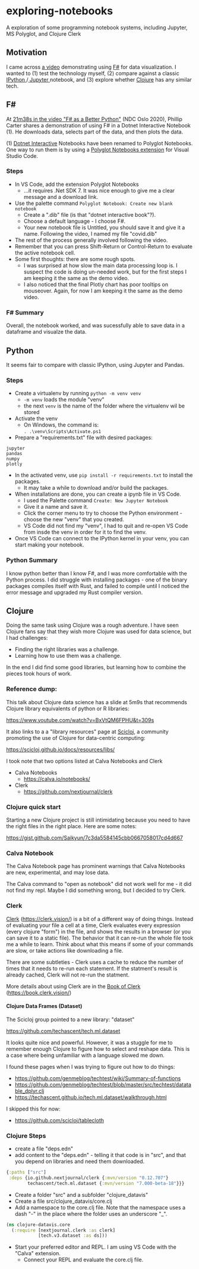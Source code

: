 # exploring-notebooks

A exploration of some programming notebook systems, including Jupyter, MS Polyglot, and Clojure Clerk

## Motivation

I came across [a video](https://www.youtube.com/watch?v=_QnbV6CAWXc&t=1298s) demonstrating using [F#](https://fsharp.org/) for data visualization.  I wanted to (1) test the technology myself, (2) compare against a classic [ IPython ](https://ipython.org/)/[ Jupyter ](https://jupyter.org/) notebook, and (3) explore whether [Clojure](https://clojure.org/) has any similar tech.

## F#

At [21m38s in the video "F# as a Better Python"](https://www.youtube.com/watch?v=_QnbV6CAWXc&t=1298s) (NDC Oslo 2020), Phillip Carter shares a demonstration of using F# in a Dotnet Interactive Notebook (1).  He downloads data, selects part of the data, and then plots the data.

(1) [Dotnet Interactive](https://github.com/dotnet/interactive/) Notebooks have been renamed to Polyglot Notebooks.  One way to run them is by using a [Polyglot Notebooks extension](https://marketplace.visualstudio.com/items?itemName=ms-dotnettools.dotnet-interactive-vscode) for Visual Studio Code.

### Steps

* In VS Code, add the extension Polyglot Notebooks
  * ...it requires .Net SDK 7.  It was nice enough to give me a clear message and a download link.
* Use the palette command `Polyglot Notebook: Create new blank notebook`
  * Create a ".dib" file (is that "dotnet interactive book"?).
  * Choose a default language - I choose F#.
  * Your new notebook file is Untitled, you should save it and give it a name.  Following the video, I named my file "covid.dib"
* The rest of the process generally involved following the video.
* Remember that you can press Shift-Return or Control-Return to evaluate the active notebook cell.
* Some first thoughts: there are some rough spots.
  * I was surprised at how slow the main data processing loop is.  I suspect the code is doing un-needed work, but for the first steps I am keeping it the same as the demo video.
  * I also noticed that the final Plotly chart has poor tooltips on mouseover.  Again, for now I am keeping it the same as the demo video.

### F# Summary

Overall, the notebook worked, and was sucessfully able to save data in a dataframe and visualze the data.

## Python

It seems fair to compare with classic IPython, using Jupyter and Pandas.

### Steps

* Create a virtualenv by running `python -m venv venv`
  * `-m venv` loads the module "venv"
  * the next `venv` is the name of the folder where the virtualenv wil be stored
* Activate the venv
  * On Windows, the command is:  
    `. .\venv\Scripts\Activate.ps1`
* Prepare a "requirements.txt" file with desired packages:
```
jupyter
pandas
numpy
plotly
```
* In the activated venv, use `pip install -r requirements.txt` to install the packages.
  * It may take a while to download and/or build the packages.
* When installations are done, you can create a ipynb file in VS Code.
  * I used the Palette command `Create: New Jupyter Notebook`
  * Give it a name and save it.
  * Click the corner menu to try to choose the Python environment - choose the new "venv" that you created.
  * VS Code did not find my "venv", I had to quit and re-open VS Code from insde the venv in order for it to find the venv.
* Once VS Code can connect to the IPython kernel in your venv, you can start making your notebook.

### Python Summary

I know python better than I know F#, and I was more comfortable with the Python process.  I did struggle with installing packages - one of the binary packages compiles itself with Rust, and failed to compile until I noticed the error message and upgraded my Rust compiler version.

## Clojure

Doing the same task using Clojure was a rough adventure.  I have seen Clojure fans say that they wish more Clojure was used for data science, but I had challenges:

* Finding the right libraries was a challenge.
* Learning how to use them was a challenge.

In the end I did find some good libraries, but learning how to combine the pieces took hours of work.


### Reference dump:

This talk about Clojure data science has a slide at 5m9s that recommends Clojure library equivalents of python or R libraries:

https://www.youtube.com/watch?v=BxVtQM6FPHU&t=309s

It also links to a a "library resources" page at [Scicloj](https://scicloj.github.io/), a community promoting the use of Clojure for data-centric computing:

https://scicloj.github.io/docs/resources/libs/

I took note that two options listed at Calva Notebooks and Clerk

* Calva Notebooks
  * https://calva.io/notebooks/
* Clerk
  * https://github.com/nextjournal/clerk

### Clojure quick start

Starting a new Clojure project is still intimidating because you need to have the right files in the right place.  Here are some notes:

https://gist.github.com/Saikyun/7c3da5584145cbb0667058017cd4d667


### Calva Notebook

The Calva Notebook page has prominent warnings that Calva Notebooks are new, experimental, and may lose data.

The Calva command to "open as notebook" did not work well for me - it did not find my repl.  Maybe I did something wrong, but I decided to try Clerk.

### Clerk

[Clerk](https://clerk.vision/) \(https://clerk.vision/) is a bit of a different way of doing things.  Instead of evaluating your file a cell at a time, Clerk evaluates every expression (every clojure "form") in the file, and shows the results in a browser (or you can save it to a static file).  The behavior that it can re-run the whole file took me a while to learn.  Think about what this means if some of your commands are slow, or take actions like downloading a file.

There are some subtleties - Clerk uses a cache to reduce the number of times that it needs to re-run each statement.  If the statment's result is already cached, Clerk will not re-run the statment.

More details about using Clerk are in the [Book of Clerk](https://book.clerk.vision/) \(https://book.clerk.vision/)

#### Clojure Data Frames (Dataset)

The Scicloj group pointed to a new library: "dataset"

https://github.com/techascent/tech.ml.dataset

It looks quite nice and powerful.  However, it was a stuggle for me to remember enough Clojure to figure how to select and reshape data.  This is a case where being unfamiliar with a language slowed me down.

I found these pages when I was trying to figure out how to do things:
* https://github.com/genmeblog/techtest/wiki/Summary-of-functions
* https://github.com/genmeblog/techtest/blob/master/src/techtest/datatable_dplyr.clj
* https://techascent.github.io/tech.ml.dataset/walkthrough.html

I skipped this for now:
* https://github.com/scicloj/tablecloth


### Clojure Steps

* create a file "deps.edn"
* add content to the "deps.edn" - telling it that code is in "src", and that you depend on libraries and need them downloaded.
```clojure
{:paths ["src"]
 :deps {io.github.nextjournal/clerk {:mvn/version "0.12.707"}
        techascent/tech.ml.dataset {:mvn/version "7.000-beta-18"}}}
```
* Create a folder "src" and a subfolder "clojure_datavis"
* Create a file src/clojure_datavis/core.clj
* Add a namespace to the core.clj file.  Note that the namespace uses a dash "-" in the place where the folder uses an underscore "_".
```clojure
(ns clojure-datavis.core
  (:require [nextjournal.clerk :as clerk]
            [tech.v3.dataset :as ds]))
```
* Start your preferred editor and REPL.  I am using VS Code with the "Calva" extension.
  * Connect your REPL and evaluate the core.clj file.
  

